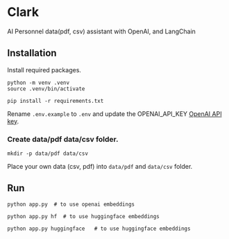 # Clark
AI Personnel data(pdf, csv) assistant with OpenAI, and LangChain

## Installation

Install required packages.
```
python -m venv .venv
source .venv/bin/activate

pip install -r requirements.txt
```

Rename `.env.example` to `.env` and update the OPENAI_API_KEY [OpenAI API key](https://platform.openai.com/account/api-keys).

### Create data/pdf data/csv folder.
```
mkdir -p data/pdf data/csv
```

Place your own data (csv, pdf) into `data/pdf` and `data/csv` folder.

## Run

```
python app.py  # to use openai embeddings

python app.py hf  # to use huggingface embeddings

python app.py huggingface   # to use huggingface embeddings

```
